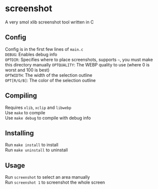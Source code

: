 # screenshot
A very smol xlib screenshot tool written in C

## Config
Config is in the first few lines of `main.c`  
`DEBUG`: Enables debug info  
`OPTDIR`: Specifies where to place screenshots, supports `~`, you must make this directory manually
`OPTQUALITY`: The WEBP quality to use (where 0 is worst and 100 is best)  
`OPTWIDTH`: The width of the selection outline  
`OPT[R/G/B]`: The color of the selection outline  

## Compiling
Requires `xlib`, `xclip` and `libwebp`  
Use `make` to compile  
Use `make debug` to compile with debug info

## Installing
Run `make install` to install  
Run `make uninstall` to uninstall  

## Usage
Run `screenshot` to select an area manually  
Run `screenshot 1` to screenshot the whole screen

